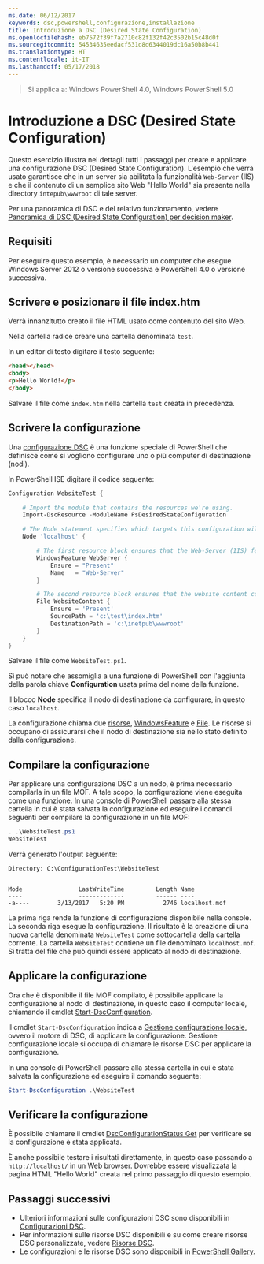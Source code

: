 ```yaml
---
ms.date: 06/12/2017
keywords: dsc,powershell,configurazione,installazione
title: Introduzione a DSC (Desired State Configuration)
ms.openlocfilehash: eb7572f39f7a2710c82f132f42c3502b15c48d0f
ms.sourcegitcommit: 54534635eedacf531d8d6344019dc16a50b8b441
ms.translationtype: HT
ms.contentlocale: it-IT
ms.lasthandoff: 05/17/2018
---
```

> Si applica a: Windows PowerShell 4.0, Windows PowerShell 5.0

# <a name="desired-state-configuration-quick-start"></a>Introduzione a DSC (Desired State Configuration)

Questo esercizio illustra nei dettagli tutti i passaggi per creare e applicare una configurazione DSC (Desired State Configuration).
L'esempio che verrà usato garantisce che in un server sia abilitata la funzionalità `Web-Server` (IIS) e che il contenuto di un semplice sito Web "Hello World" sia presente nella directory `intepub\wwwroot` di tale server.

Per una panoramica di DSC e del relativo funzionamento, vedere [Panoramica di DSC (Desired State Configuration) per decision maker](decisionMaker.md).

## <a name="requirements"></a>Requisiti

Per eseguire questo esempio, è necessario un computer che esegue Windows Server 2012 o versione successiva e PowerShell 4.0 o versione successiva.

## <a name="write-and-place-the-indexhtm-file"></a>Scrivere e posizionare il file index.htm

Verrà innanzitutto creato il file HTML usato come contenuto del sito Web.

Nella cartella radice creare una cartella denominata `test`.

In un editor di testo digitare il testo seguente:

```html
<head></head>
<body>
<p>Hello World!</p>
</body>
```

Salvare il file come `index.htm` nella cartella `test` creata in precedenza.

## <a name="write-the-configuration"></a>Scrivere la configurazione

Una [configurazione DSC](configurations.md) è una funzione speciale di PowerShell che definisce come si vogliono configurare uno o più computer di destinazione (nodi).

In PowerShell ISE digitare il codice seguente:

```powershell
Configuration WebsiteTest {

    # Import the module that contains the resources we're using.
    Import-DscResource -ModuleName PsDesiredStateConfiguration

    # The Node statement specifies which targets this configuration will be applied to.
    Node 'localhost' {

        # The first resource block ensures that the Web-Server (IIS) feature is enabled.
        WindowsFeature WebServer {
            Ensure = "Present"
            Name   = "Web-Server"
        }

        # The second resource block ensures that the website content copied to the website root folder.
        File WebsiteContent {
            Ensure = 'Present'
            SourcePath = 'c:\test\index.htm'
            DestinationPath = 'c:\inetpub\wwwroot'
        }
    }
}
```

Salvare il file come `WebsiteTest.ps1`.

Si può notare che assomiglia a una funzione di PowerShell con l'aggiunta della parola chiave **Configuration** usata prima del nome della funzione.

Il blocco **Node** specifica il nodo di destinazione da configurare, in questo caso `localhost`.

La configurazione chiama due [risorse](resources.md), [WindowsFeature](windowsFeatureResource.md) e [File](fileResource.md).
Le risorse si occupano di assicurarsi che il nodo di destinazione sia nello stato definito dalla configurazione.

## <a name="compile-the-configuration"></a>Compilare la configurazione

Per applicare una configurazione DSC a un nodo, è prima necessario compilarla in un file MOF.
A tale scopo, la configurazione viene eseguita come una funzione.
In una console di PowerShell passare alla stessa cartella in cui è stata salvata la configurazione ed eseguire i comandi seguenti per compilare la configurazione in un file MOF:

```powershell
. .\WebsiteTest.ps1
WebsiteTest
```

Verrà generato l'output seguente:

```
Directory: C:\ConfigurationTest\WebsiteTest


Mode                LastWriteTime         Length Name
----                -------------         ------ ----
-a----        3/13/2017   5:20 PM           2746 localhost.mof
```

La prima riga rende la funzione di configurazione disponibile nella console.
La seconda riga esegue la configurazione.
Il risultato è la creazione di una nuova cartella denominata `WebsiteTest` come sottocartella della cartella corrente.
La cartella `WebsiteTest` contiene un file denominato `localhost.mof`.
Si tratta del file che può quindi essere applicato al nodo di destinazione.

## <a name="apply-the-configuration"></a>Applicare la configurazione

Ora che è disponibile il file MOF compilato, è possibile applicare la configurazione al nodo di destinazione, in questo caso il computer locale, chiamando il cmdlet [Start-DscConfiguration](/reference/5.1/PSDesiredStateConfiguration/Start-DscConfiguration).

Il cmdlet `Start-DscConfiguration` indica a [Gestione configurazione locale](metaConfig.md), ovvero il motore di DSC, di applicare la configurazione.
Gestione configurazione locale si occupa di chiamare le risorse DSC per applicare la configurazione.

In una console di PowerShell passare alla stessa cartella in cui è stata salvata la configurazione ed eseguire il comando seguente:

```powershell
Start-DscConfiguration .\WebsiteTest
```

## <a name="test-the-configuration"></a>Verificare la configurazione

È possibile chiamare il cmdlet [DscConfigurationStatus Get](/reference/5.1/PSDesiredStateConfiguration/Get-DscConfigurationStatus) per verificare se la configurazione è stata applicata.

È anche possibile testare i risultati direttamente, in questo caso passando a `http://localhost/` in un Web browser.
Dovrebbe essere visualizzata la pagina HTML "Hello World" creata nel primo passaggio di questo esempio.

## <a name="next-steps"></a>Passaggi successivi

- Ulteriori informazioni sulle configurazioni DSC sono disponibili in [Configurazioni DSC](configurations.md).
- Per informazioni sulle risorse DSC disponibili e su come creare risorse DSC personalizzate, vedere [Risorse DSC](resources.md).
- Le configurazioni e le risorse DSC sono disponibili in [PowerShell Gallery](https://www.powershellgallery.com/).